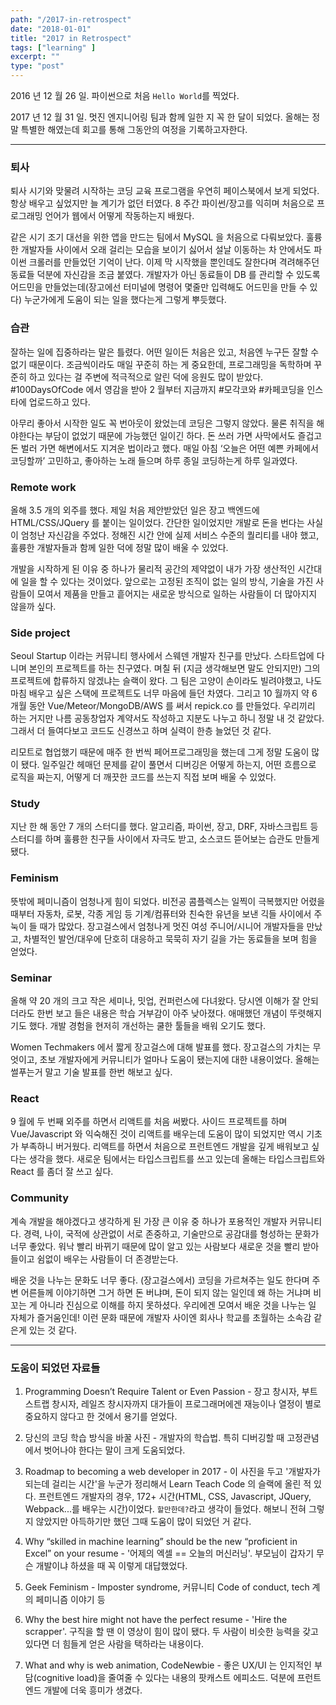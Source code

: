 ```yaml
---
path: "/2017-in-retrospect"
date: "2018-01-01"
title: "2017 in Retrospect"
tags: ["learning" ]
excerpt: ""
type: "post"
---
```


2016 년 12 월 26 일. 파이썬으로 처음 `Hello World`를 찍었다.

2017 년 12 월 31 일. 멋진 엔지니어링 팀과 함께 일한 지 꼭 한 달이 되었다. 올해는 정말 특별한 해였는데 회고를 통해 그동안의 여정을 기록하고자한다.

---

### 퇴사

퇴사 시기와 맞물려 시작하는 코딩 교육 프로그램을 우연히 페이스북에서 보게 되었다. 항상 배우고 싶었지만 늘 계기가 없던 터였다. 8 주간 파이썬/장고를 익히며 처음으로 프로그래밍 언어가 웹에서 어떻게 작동하는지 배웠다.

같은 시기 조기 대선을 위한 앱을 만드는 팀에서 MySQL 을 처음으로 다뤄보았다. 훌륭한 개발자들 사이에서 오래 걸리는 모습을 보이기 싫어서 설날 이동하는 차 안에서도 파이썬 크롤러를 만들었던 기억이 난다. 이제 막 시작했을 뿐인데도 잘한다며 격려해주던 동료들 덕분에 자신감을 조금 붙였다. 개발자가 아닌 동료들이 DB 를 관리할 수 있도록 어드민을 만들었는데(장고에선 터미널에 명령어 몇줄만 입력해도 어드민을 만들 수 있다) 누군가에게 도움이 되는 일을 했다는게 그렇게 뿌듯했다.

### 습관

잘하는 일에 집중하라는 말은 틀렸다. 어떤 일이든 처음은 있고, 처음엔 누구든 잘할 수 없기 때문이다. 조금씩이라도 매일 꾸준히 하는 게 중요한데, 프로그래밍을 독학하며 꾸준히 하고 있다는 걸 주변에 적극적으로 알린 덕에 응원도 많이 받았다. #100DaysOfCode 에서 영감을 받아 2 월부터 지금까지 #모각코와 #카페코딩을 인스타에 업로드하고 있다.

아무리 좋아서 시작한 일도 꼭 번아웃이 왔었는데 코딩은 그렇지 않았다. 물론 취직을 해야한다는 부담이 없었기 때문에 가능했던 일이긴 하다. 돈 쓰러 가면 사막에서도 즐겁고 돈 벌러 가면 해변에서도 지겨운 법이라고 했다. 매일 아침 ‘오늘은 어떤 예쁜 카페에서 코딩할까’ 고민하고, 좋아하는 노래 들으며 하루 종일 코딩하는게 하루 일과였다.

### Remote work

올해 3.5 개의 외주를 했다. 제일 처음 제안받았던 일은 장고 백엔드에 HTML/CSS/JQuery 를 붙이는 일이었다. 간단한 일이었지만 개발로 돈을 번다는 사실이 엄청난 자신감을 주었다. 정해진 시간 안에 실제 서비스 수준의 퀄리티를 내야 했고, 훌륭한 개발자들과 함께 일한 덕에 정말 많이 배울 수 있었다.

개발을 시작하게 된 이유 중 하나가 물리적 공간의 제약없이 내가 가장 생산적인 시간대에 일을 할 수 있다는 것이었다. 앞으로는 고정된 조직이 없는 일의 방식, 기술을 가진 사람들이 모여서 제품을 만들고 흩어지는 새로운 방식으로 일하는 사람들이 더 많아지지 않을까 싶다.

### Side project

Seoul Startup 이라는 커뮤니티 행사에서 스웨덴 개발자 친구를 만났다. 스타트업에 다니며 본인의 프로젝트를 하는 친구였다. 며칠 뒤 (지금 생각해보면 말도 안되지만) 그의 프로젝트에 합류하지 않겠냐는 슬랙이 왔다. 그 팀은 고양이 손이라도 빌려야했고, 나도 마침 배우고 싶은 스택에 프로젝트도 너무 마음에 들던 차였다. 그리고 10 월까지 약 6 개월 동안 Vue/Meteor/MongoDB/AWS 를 써서 repick.co 를 만들었다. 우리끼리 하는 거지만 나름 공동창업자 계약서도 작성하고 지분도 나누고 하니 정말 내 것 같았다. 그래서 더 들여다보고 코드도 신경쓰고 하며 실력이 한층 늘었던 것 같다.

리모트로 협업했기 때문에 매주 한 번씩 페어프로그래밍을 했는데 그게 정말 도움이 많이 됐다. 일주일간 헤매던 문제를 같이 풀면서 디버깅은 어떻게 하는지, 어떤 흐름으로 로직을 짜는지, 어떻게 더 깨끗한 코드를 쓰는지 직접 보며 배울 수 있었다.

### Study

지난 한 해 동안 7 개의 스터디를 했다. 알고리즘, 파이썬, 장고, DRF, 자바스크립트 등 스터디를 하며 훌륭한 친구들 사이에서 자극도 받고, 소스코드 뜯어보는 습관도 만들게 됐다.

### Feminism

뜻밖에 페미니즘이 엄청나게 힘이 되었다. 비전공 콤플렉스는 일찍이 극복했지만 어렸을 때부터 자동차, 로봇, 각종 게임 등 기계/컴퓨터와 친숙한 유년을 보낸 긱들 사이에서 주눅이 들 때가 많았다. 장고걸스에서 엄청나게 멋진 여성 주니어/시니어 개발자들을 만났고, 차별적인 발언/대우에 단호히 대응하고 묵묵히 자기 길을 가는 동료들을 보며 힘을 얻었다.

### Seminar

올해 약 20 개의 크고 작은 세미나, 밋업, 컨퍼런스에 다녀왔다. 당시엔 이해가 잘 안되더라도 한번 보고 들은 내용은 학습 거부감이 아주 낮아졌다. 애매했던 개념이 뚜렷해지기도 했다. 개발 경험을 현저히 개선하는 쿨한 툴들을 배워 오기도 했다.

Women Techmakers​ 에서 짧게 장고걸스에 대해 발표를 했다. 장고걸스의 가치는 무엇이고, 초보 개발자에게 커뮤니티가 얼마나 도움이 됐는지에 대한 내용이었다. 올해는 썰푸는거 말고 기술 발표를 한번 해보고 싶다.

### React

9 월에 두 번째 외주를 하면서 리액트를 처음 써봤다. 사이드 프로젝트를 하며 Vue/Javascript 와 익숙해진 것이 리액트를 배우는데 도움이 많이 되었지만 역시 기초가 부족하니 버거웠다. 리액트를 하면서 처음으로 프런트엔드 개발을 깊게 배워보고 싶다는 생각을 했다. 새로운 팀에서는 타입스크립트를 쓰고 있는데 올해는 타입스크립트와 React 를 좀더 잘 쓰고 싶다.

### Community

계속 개발을 해야겠다고 생각하게 된 가장 큰 이유 중 하나가 포용적인 개발자 커뮤니티다. 경력, 나이, 국적에 상관없이 서로 존중하고, 기술만으로 공감대를 형성하는 문화가 너무 좋았다. 워낙 빨리 바뀌기 때문에 많이 알고 있는 사람보다 새로운 것을 빨리 받아들이고 쉼없이 배우는 사람들이 더 존경받는다.

배운 것을 나누는 문화도 너무 좋다. (장고걸스에서) 코딩을 가르쳐주는 일도 한다며 주변 어른들께 이야기하면 그거 하면 돈 버냐며, 돈이 되지 않는 일인데 왜 하는 거냐며 비꼬는 게 아니라 진심으로 이해를 하지 못하셨다. 우리에겐 모여서 배운 것을 나누는 일 자체가 즐거움인데! 이런 문화 때문에 개발자 사이엔 회사나 학교를 초월하는 소속감 같은게 있는 것 같다.

---

### 도움이 되었던 자료들

1. Programming Doesn’t Require Talent or Even Passion - 장고 창시자, 부트스트랩 창시자, 레일즈 창시자까지 대가들이 프로그래머에겐 재능이나 열정이 별로 중요하지 않다고 한 것에서 용기를 얻었다.

2) 당신의 코딩 학습 방식을 바꿀 사진 - 개발자의 학습법. 특히 디버깅할 때 고정관념에서 벗어나야 한다는 말이 크게 도움되었다.

3. Roadmap to becoming a web developer in 2017 - 이 사진을 두고 '개발자가 되는데 걸리는 시간'을 누군가 정리해서 Learn Teach Code 의 슬랙에 올린 적 있다. 프런트엔드 개발자의 경우, 172+ 시간(HTML, CSS, Javascript, JQuery, Webpack...를 배우는 시간)이었다. `할만한데?`라고 생각이 들었다. 해보니 전혀 그렇지 않았지만 아득하기만 했던 그때 도움이 많이 되었던 거 같다.

4) Why “skilled in machine learning” should be the new “proficient in Excel” on your resume - '어제의 엑셀 == 오늘의 머신러닝'. 부모님이 갑자기 무슨 개발이냐 하셨을 때 꼭 이렇게 대답했었다.

5. Geek Feminism - Imposter syndrome, 커뮤니티 Code of conduct, tech 계의 페미니즘 이야기 등

6) Why the best hire might not have the perfect resume - 'Hire the scrapper'. 구직을 할 땐 이 영상이 힘이 많이 됐다. 두 사람이 비슷한 능력을 갖고 있다면 더 힘들게 얻은 사람을 택하라는 내용이다.

7. What and why is web animation, CodeNewbie - 좋은 UX/UI 는 인지적인 부담(cognitive load)을 줄여줄 수 있다는 내용의 팟캐스트 에피소드. 덕분에 프런트엔드 개발에 더욱 흥미가 생겼다.
